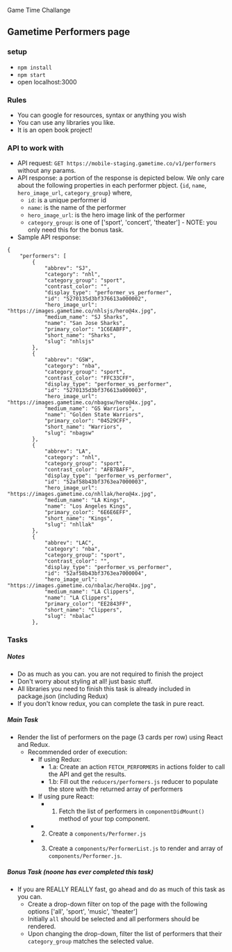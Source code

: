 Game Time Challange


## Gametime Performers page

### setup
- `npm install`
- `npm start`
- open localhost:3000

### Rules
- You can google for resources, syntax or anything you wish
- You can use any libraries you like.
- It is an open book project!

### API to work with
- API request: `GET https://mobile-staging.gametime.co/v1/performers` without any params.
- API response: a portion of the response is depicted below. We only care about the following properties in each
  performer pbject. {`id`, `name`, `hero_image_url`, `category_group`}
  where,
  - `id`: is a unique performer id
  - `name`: is the name of the performer
  - `hero_image_url`: is the hero image link of the performer
  - `category_group`: is one of ['sport', 'concert', 'theater'] - NOTE: you only need this for the bonus task.
- Sample API response: 
```
{
    "performers": [
        {
            "abbrev": "SJ",
            "category": "nhl",
            "category_group": "sport",
            "contrast_color": "",
            "display_type": "performer_vs_performer",
            "id": "5270135d3bf376613a000002",
            "hero_image_url": "https://images.gametime.co/nhlsjs/hero@4x.jpg",
            "medium_name": "SJ Sharks",
            "name": "San Jose Sharks",
            "primary_color": "1C6EABFF",
            "short_name": "Sharks",
            "slug": "nhlsjs"
        },
        {
            "abbrev": "GSW",
            "category": "nba",
            "category_group": "sport",
            "contrast_color": "FFC33CFF",
            "display_type": "performer_vs_performer",
            "id": "5270135d3bf376613a000003",
            "hero_image_url": "https://images.gametime.co/nbagsw/hero@4x.jpg",
            "medium_name": "GS Warriors",
            "name": "Golden State Warriors",
            "primary_color": "04529CFF",
            "short_name": "Warriors",
            "slug": "nbagsw"
        },
        {
            "abbrev": "LA",
            "category": "nhl",
            "category_group": "sport",
            "contrast_color": "AFB7BAFF",
            "display_type": "performer_vs_performer",
            "id": "52af58b43bf3763ea7000003",
            "hero_image_url": "https://images.gametime.co/nhllak/hero@4x.jpg",
            "medium_name": "LA Kings",
            "name": "Los Angeles Kings",
            "primary_color": "6E6E6EFF",
            "short_name": "Kings",
            "slug": "nhllak"
        },
        {
            "abbrev": "LAC",
            "category": "nba",
            "category_group": "sport",
            "contrast_color": "",
            "display_type": "performer_vs_performer",
            "id": "52af58b43bf3763ea7000004",
            "hero_image_url": "https://images.gametime.co/nbalac/hero@4x.jpg",
            "medium_name": "LA Clippers",
            "name": "LA Clippers",
            "primary_color": "EE2843FF",
            "short_name": "Clippers",
            "slug": "nbalac"
        },
```
### Tasks

##### Notes
- Do as much as you can. you are not required to finish the project
- Don't worry about styling at all! just basic stuff.
- All libraries you need to finish this task is already included in package.json (including Redux)
- If you don't know redux, you can complete the task in pure react.

##### Main Task
- Render the list of performers on the page (3 cards per row) using React and Redux.
  - Recommended order of execution:
    - If using Redux:
      - 1.a: Create an action `FETCH_PERFORMERS` in actions folder to call the API and get the results.
      - 1.b: Fill out the `reducers/performers.js` reducer to populate the store with the returned array of performers
    - If using pure React:
      - 1. Fetch the list of performers in `componentDidMount()` method of your top component.
    - 2. Create a `components/Performer.js`
    - 3. Create a `components/PerformerList.js` to render and array of `components/Performer.js`.

##### Bonus Task (noone has ever completed this task)
- If you are REALLY REALLY fast, go ahead and do as much of this task as you can.
  - Create a drop-down filter on top of the page with the following options ['all', 'sport', 'music', 'theater']
  - Initially `all` should be selected and all performers should be rendered.
  - Upon changing the drop-down, filter the list of performers that their `category_group` matches the selected value.